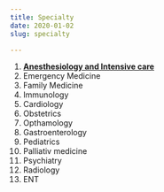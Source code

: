 ```yaml
---
title: Specialty
date: 2020-01-02
slug: specialty

---
```

 1. [**Anesthesiology and Intensive care**]()
 2. Emergency Medicine
 3. Family Medicine
 4. Immunology
 5. Cardiology
 6. Obstetrics
 7. Opthamology
 8. Gastroenterology
 9. Pediatrics
10. Palliativ medicine
11. Psychiatry
12. Radiology
13. ENT